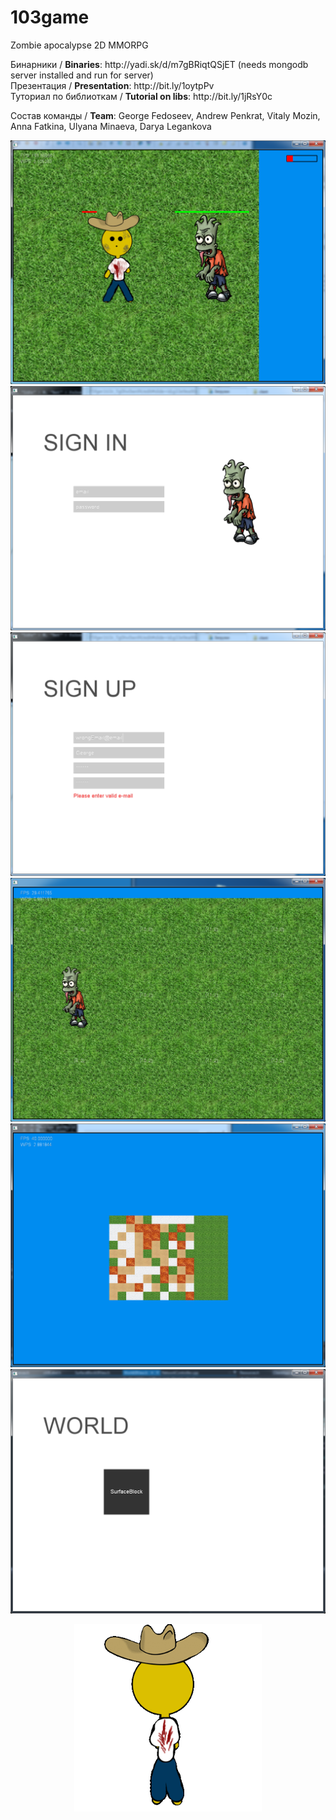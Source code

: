 <h1>103game</h1>
<p>Zombie apocalypse 2D MMORPG</p>
Бинарники / <b>Binaries</b>: http://yadi.sk/d/m7gBRiqtQSjET (needs mongodb server installed and run for server)<br>
Презентация / <b>Presentation</b>: http://bit.ly/1oytpPv<br>
Туториал по библиоткам / <b>Tutorial on libs</b>: http://bit.ly/1jRsY0c<br>


Состав команды / <b>Team</b>: George Fedoseev, Andrew Penkrat, Vitaly Mozin, Anna Fatkina, Ulyana Minaeva, Darya Legankova


![alt tag](https://raw.githubusercontent.com/103game/103game/master/examples/screenshots/lifeDecr.png)
![alt tag](https://raw.githubusercontent.com/103game/103game/master/examples/screenshots/signin.png)
![alt tag](https://raw.githubusercontent.com/103game/103game/master/examples/screenshots/signup_valid.png)
![alt tag](https://raw.githubusercontent.com/103game/103game/master/examples/screenshots/zomb2.png)
![alt tag](https://raw.githubusercontent.com/103game/103game/master/examples/screenshots/map.png)
![alt tag](https://raw.githubusercontent.com/103game/103game/master/examples/screenshots/scr2.png)
<p align="center"><img width="300" src = "https://raw.githubusercontent.com/103game/103game/master/examples/screenshots/output_mkkZ9s.gif" /></p>

